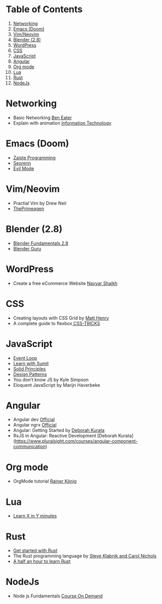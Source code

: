 # Table of Contents

1.  [Networking](#org445c46f)
2.  [Emacs (Doom)](#orgfc51e06)
3.  [Vim/Neovim](#org23d1f89)
4.  [Blender (2.8)](#orgdcaefc1)
5.  [WordPress](#org7233908)
6.  [CSS](#orgea16ff5)
7.  [JavaScript](#orgc8ccbb1)
8.  [Angular](#org1d89b6d)
9.  [Org mode](#org2bf804f)
10. [Lua](#org33f1870)
11. [Rust](#org558def1)
12. [NodeJs](#orgc61078e)

<a id="org445c46f"></a>

# Networking

- Basic Networking [Ben Eater](https://www.youtube.com/playlist?list=PLowKtXNTBypH19whXTVoG3oKSuOcw_XeW)
- Explain with animation [Information Technology](https://www.youtube.com/playlist?list=PL7zRJGi6nMRzHkyXpGZJg3KfRSCrF15Jg)

<a id="orgfc51e06"></a>

# Emacs (Doom)

- [Zaiste Programming](https://www.youtube.com/playlist?list=PLhXZp00uXBk4np17N39WvB80zgxlZfVwj)
- [Seorenn](https://www.youtube.com/playlist?list=PLPNohcoOBa5FT65hMZL6SkFmbyqFaLe3b)
- [Evil Mode](https://www.youtube.com/watch?v=JWD1Fpdd4Pc)

<a id="org23d1f89"></a>

# Vim/Neovim

- Practial Vim by Drew Neil
- [ThePrimeagen](https://www.youtube.com/playlist?list=PLm323Lc7iSW_wuxqmKx_xxNtJC_hJbQ7R)

<a id="orgdcaefc1"></a>

# Blender (2.8)

- [Blender Fundamentals 2.8](https://www.youtube.com/playlist?list=PLa1F2ddGya_-UvuAqHAksYnB0qL9yWDO6)
- [Blender Guru](https://www.youtube.com/playlist?list=PLjEaoINr3zgEq0u2MzVgAaHEBt--xLB6U)

<a id="org7233908"></a>

# WordPress

- Create a free eCommerce Website [Nayyar Shaikh](https://www.youtube.com/watch?v=1EYVO6NskAc&t=4903s)

<a id="orgea16ff5"></a>

# CSS

- Creating layouts with CSS Grid by [ Matt Henry](https://www.pluralsight.com/courses/css-grid-creating-layouts)
- A complete guide to flexbox[ CSS-TRICKS](https://css-tricks.com/snippets/css/a-guide-to-flexbox/)

<a id="orgc8ccbb1"></a>

# JavaScript

- [Event Loop](https://www.youtube.com/watch?v=8aGhZQkoFbQ)
- [Learn with Sumit](https://www.youtube.com/channel/UCFM3gG5IHfogarxlKcIHCAg)
- [Solid Principles](https://www.youtube.com/playlist?list=PLZlA0Gpn_vH9kocFX7R7BAe_CvvOCO_p9)
- [Design Patterns](https://www.youtube.com/playlist?list=PLZlA0Gpn_vH_CthENcPCM0Dww6a5XYC7f)
- You don&rsquo;t know JS by Kyle Simpson
- Eloquent JavaScript by Marijn Haverbeke

<a id="org1d89b6d"></a>

# Angular

- Angular dev [Official](https://angular.dev)
- Angular ngrx [Official](https://ngrx.io/)
- Angular: Getting Started by [Deborah Kurata](https://www.pluralsight.com/courses/angular-2-getting-started-update)
- RxJS in Angular: Reactive Development [Deborah Kurata] (https://www.pluralsight.com/courses/angular-component-communication)

<a id="org2bf804f"></a>

# Org mode

- OrgMode tutorial [Rainer König](https://www.youtube.com/playlist?list=PLVtKhBrRV_ZkPnBtt_TD1Cs9PJlU0IIdE)

<a id="org33f1870"></a>

# Lua

- [Learn X in Y minutes](https://learnxinyminutes.com/docs/lua/)

<a id="org558def1"></a>

# Rust

- [Get started with Rust](https://docs.microsoft.com/en-us/learn/modules/rust-get-started/)
- The Rust programming language by [Steve Klabnik and Carol Nichols](https://doc.rust-lang.org/book/)
- [A half an hour to learn Rust](https://fasterthanli.me/articles/a-half-hour-to-learn-rust)

<a id="orgc61078e"></a>

# NodeJs

- Node js Fundamentals [Course On Demand](https://www.youtube.com/watch?v=fQDshQdX_rQ)

